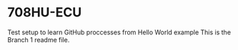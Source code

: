 # 708HU-ECU
Test setup to learn GitHub proccesses from Hello World example
This is the Branch 1 readme file.
